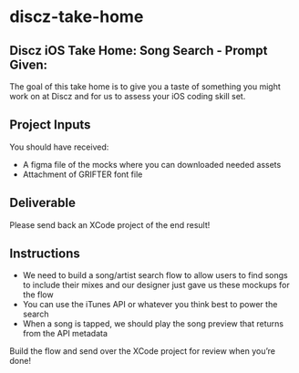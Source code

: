 # discz-take-home

## Discz iOS Take Home: Song Search - Prompt Given:
The goal of this take home is to give you a taste of something you might work on at Discz and for us to assess your iOS coding skill set.

## Project Inputs
You should have received:
- A figma file of the mocks where you can downloaded needed assets
- Attachment of GRIFTER font file

## Deliverable
Please send back an XCode project of the end result!

## Instructions
- We need to build a song/artist search flow to allow users to find songs to include their mixes and our designer just gave us these mockups for the flow
- You can use the iTunes API  or whatever you think best to power the search
- When a song is tapped, we should play the song preview that returns from the API metadata

Build the flow and send over the XCode project for review when you’re done!
